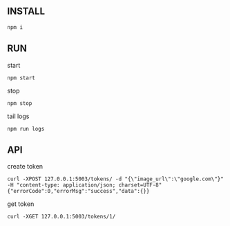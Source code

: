 ## INSTALL

`npm i`

## RUN
start

`npm start`

stop

`npm stop`

tail logs

`npm run logs`

## API
create token

```
curl -XPOST 127.0.0.1:5003/tokens/ -d "{\"image_url\":\"google.com\"}" -H "content-type: application/json; charset=UTF-8"
{"errorCode":0,"errorMsg":"success","data":{}}
```

get token
```
curl -XGET 127.0.0.1:5003/tokens/1/
```
